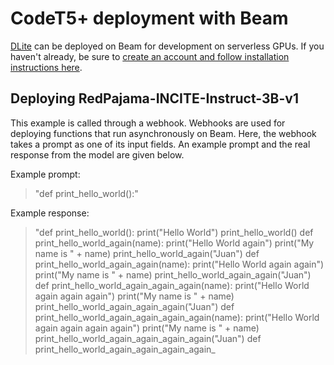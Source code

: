 # CodeT5+ deployment with Beam

[DLite](https://github.com/salesforce/CodeT5/tree/main/CodeT5+) can be deployed on Beam for development
on serverless GPUs. If you haven't already, be sure to [create an account
and follow installation instructions here](https://docs.beam.cloud/getting-started/quickstart).

## Deploying RedPajama-INCITE-Instruct-3B-v1
This example is called through a webhook. Webhooks are used for deploying
functions that run asynchronously on Beam. Here, the webhook takes a prompt
as one of its input fields. An example prompt and the real response from the
model are given below.

Example prompt:
> "def print_hello_world():"

Example response: 
> "def print_hello_world():
        print("Hello World")
        print_hello_world()
    def print_hello_world_again(name):
        print("Hello World again")
        print("My name is " + name)
    print_hello_world_again("Juan")
    def print_hello_world_again_again(name):
        print("Hello World again again")
        print("My name is " + name)
    print_hello_world_again_again("Juan")
    def print_hello_world_again_again_again(name):
        print("Hello World again again again")
        print("My name is " + name)
    print_hello_world_again_again_again("Juan")
    def print_hello_world_again_again_again_again(name):
        print("Hello World again again again again")
        print("My name is " + name)
    print_hello_world_again_again_again_again("Juan")
    def print_hello_world_again_again_again_again_
